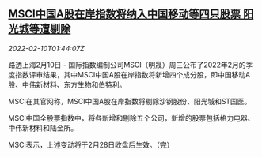 <!--1644458463000-->
[MSCI中国A股在岸指数将纳入中国移动等四只股票 阳光城等遭剔除](https://cn.reuters.com/article/msci-china-shares-inclusion-0210-thur-idCNKBS2KF05Y)
------

<div><i>2022-02-10T01:44:07Z</i></div><p>路透上海2月10日 - 国际指数编制公司MSCI（明晟）周三公布了2022年2月的季度指数评审结果，其中MSCI中国A股在岸指数将新增四个成分股，即中国移动A股、中伟新材料、东方生物和伯特利。</p><p>MSCI在其官网称，MSCI中国A股在岸指数将剔除沙钢股份、阳光城和ST国医。</p><p>MSCI中国全股票指数中，将各新增和剔除五个公司，新增的股票包括格力电器、中伟新材料和陆金所。</p><p>MSCI表示，上述变动将于2月28日收盘后生效。（完）</p>
